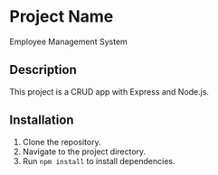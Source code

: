 # Project Name
Employee Management System

## Description
This project is a CRUD app with Express and Node.js.

## Installation
1. Clone the repository.
2. Navigate to the project directory.
3. Run `npm install` to install dependencies.
